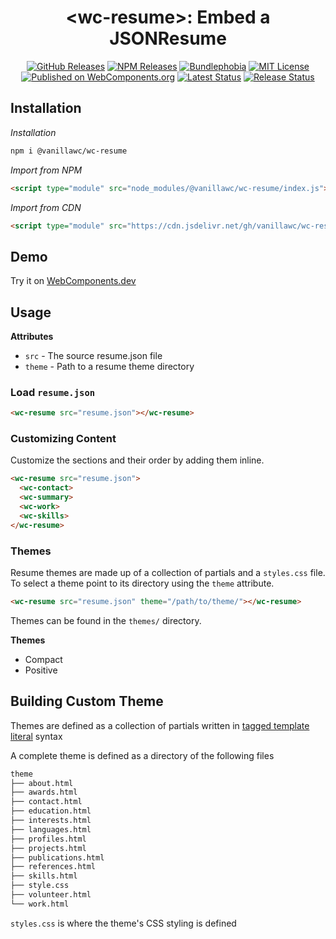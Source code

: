 <h1 align="center">&lt;wc-resume&gt;: Embed a JSONResume</h1>

<div align="center">
  <a href="https://github.com/vanillawc/wc-resume/releases"><img src="https://badgen.net/github/tag/vanillawc/wc-resume" alt="GitHub Releases"></a>
  <a href="https://www.npmjs.com/package/@vanillawc/wc-resume"><img src="https://badgen.net/npm/v/@vanillawc/wc-resume" alt="NPM Releases"></a>
  <a href="https://bundlephobia.com/result?p=@vanillawc/wc-resume"><img src="https://badgen.net/bundlephobia/minzip/@vanillawc/wc-resume" alt="Bundlephobia"></a>
  <a href="https://raw.githubusercontent.com/vanillawc/wc-resume/master/LICENSE"><img src="https://badgen.net/github/license/vanillawc/wc-resume" alt="MIT License"></a>
  <a href="https://www.webcomponents.org/element/vanillawc/wc-resume"><img src="https://img.shields.io/badge/webcomponents.org-published-blue.svg" alt="Published on WebComponents.org"></a>
  <a href="https://github.com/vanillawc/wc-resume/actions"><img src="https://github.com/vanillawc/wc-resume/workflows/Latest/badge.svg" alt="Latest Status"></a>
  <a href="https://github.com/vanillawc/wc-resume/actions"><img src="https://github.com/vanillawc/wc-resume/workflows/Release/badge.svg" alt="Release Status"></a>
</div>

## Installation

*Installation*
```sh
npm i @vanillawc/wc-resume
```

*Import from NPM*
```html
<script type="module" src="node_modules/@vanillawc/wc-resume/index.js"></script>
```

*Import from CDN*
```html
<script type="module" src="https://cdn.jsdelivr.net/gh/vanillawc/wc-resume/index.js"></script>
```

## Demo

Try it on [WebComponents.dev](https://webcomponents.dev/edit/DUcJnEutaKbTPYqkcuYX?sv=1&pm=1)

## Usage

**Attributes**

- `src` - The source resume.json file
- `theme` - Path to a resume theme directory

### Load `resume.json`

```html
<wc-resume src="resume.json"></wc-resume>
```

### Customizing Content

Customize the sections and their order by adding them inline.

```html
<wc-resume src="resume.json">
  <wc-contact>
  <wc-summary>
  <wc-work>
  <wc-skills>
</wc-resume>
```

### Themes

Resume themes are made up of a collection of partials and a `styles.css` file. To select a theme point to its directory using the `theme` attribute.

```html
<wc-resume src="resume.json" theme="/path/to/theme/"></wc-resume>
```

Themes can be found in the `themes/` directory.

**Themes**
- Compact
- Positive

## Building Custom Theme

Themes are defined as a collection of partials written in [tagged template literal][] syntax

A complete theme is defined as a directory of the following files

```sh
theme
├── about.html
├── awards.html
├── contact.html
├── education.html
├── interests.html
├── languages.html
├── profiles.html
├── projects.html
├── publications.html
├── references.html
├── skills.html
├── style.css
├── volunteer.html
└── work.html
```

`styles.css` is where the theme's CSS styling is defined

[tagged template literal]: https://developer.mozilla.org/en-US/docs/Web/JavaScript/Reference/Template_literals
